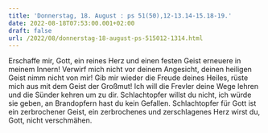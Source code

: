 ```yaml
---
title: 'Donnerstag, 18. August : ps 51(50),12-13.14-15.18-19.'
date: 2022-08-18T07:53:00.001+02:00
draft: false
url: /2022/08/donnerstag-18-august-ps-515012-1314.html
---
```


Erschaffe mir, Gott, ein reines Herz und einen festen Geist erneuere in meinem Innern! Verwirf mich nicht vor deinem Angesicht, deinen heiligen Geist nimm nicht von mir! Gib mir wieder die Freude deines Heiles, rüste mich aus mit dem Geist der Großmut! Ich will die Frevler deine Wege lehren und die Sünder kehren um zu dir. Schlachtopfer willst du nicht, ich würde sie geben, an Brandopfern hast du kein Gefallen. Schlachtopfer für Gott ist ein zerbrochener Geist, ein zerbrochenes und zerschlagenes Herz wirst du, Gott, nicht verschmähen.